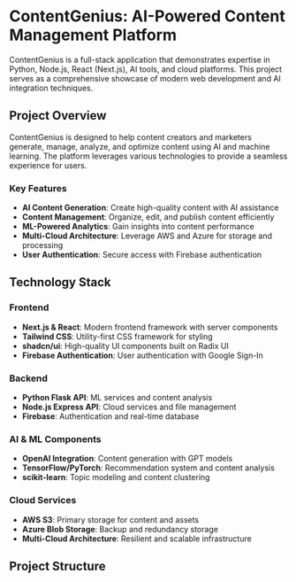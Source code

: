 # ContentGenius: AI-Powered Content Management Platform

ContentGenius is a full-stack application that demonstrates expertise in Python, Node.js, React (Next.js), AI tools, and cloud platforms. This project serves as a comprehensive showcase of modern web development and AI integration techniques.

## Project Overview

ContentGenius is designed to help content creators and marketers generate, manage, analyze, and optimize content using AI and machine learning. The platform leverages various technologies to provide a seamless experience for users.

### Key Features

- **AI Content Generation**: Create high-quality content with AI assistance
- **Content Management**: Organize, edit, and publish content efficiently
- **ML-Powered Analytics**: Gain insights into content performance
- **Multi-Cloud Architecture**: Leverage AWS and Azure for storage and processing
- **User Authentication**: Secure access with Firebase authentication

## Technology Stack

### Frontend
- **Next.js & React**: Modern frontend framework with server components
- **Tailwind CSS**: Utility-first CSS framework for styling
- **shadcn/ui**: High-quality UI components built on Radix UI
- **Firebase Authentication**: User authentication with Google Sign-In

### Backend
- **Python Flask API**: ML services and content analysis
- **Node.js Express API**: Cloud services and file management
- **Firebase**: Authentication and real-time database

### AI & ML Components
- **OpenAI Integration**: Content generation with GPT models
- **TensorFlow/PyTorch**: Recommendation system and content analysis
- **scikit-learn**: Topic modeling and content clustering

### Cloud Services
- **AWS S3**: Primary storage for content and assets
- **Azure Blob Storage**: Backup and redundancy storage
- **Multi-Cloud Architecture**: Resilient and scalable infrastructure

## Project Structure

